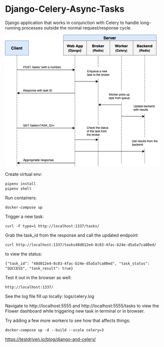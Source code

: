 # Django-Celery-Async-Tasks

Django application that works in conjunction with Celery to handle long-running processes outside the normal request/response cycle.

![image](https://github.com/DmitryDubovikov/Django-Celery-Async-Tasks/blob/main/django-celery-flow.png)

Create virtual env:

    pipenv install
    pipenv shell

Run containers:

    docker-compose up

Trigger a new task:

    curl -F type=1 http://localhost:1337/tasks/


Grab the task_id from the response and call the updated endpoint 

    curl http://localhost:1337/tasks48d012e4-8c83-4fac-b24e-d5a5a7ca80ed/

to view the status:

    {"task_id": "48d012e4-8c83-4fac-b24e-d5a5a7ca80ed", "task_status": "SUCCESS", "task_result": true}


Test it out in the browser as well:

    http://localhost:1337/

See the log file fill up locally: logs/celery.log


Navigate to http://localhost:5555 and http://localhost:5555/tasks to view the Flower dashboard while triggering new task in terminal or in browser.

Try adding a few more workers to see how that affects things:

    docker-compose up -d --build --scale celery=3




https://testdriven.io/blog/django-and-celery/